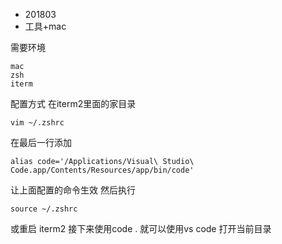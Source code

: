 * 201803
* 工具+mac

需要环境
```
mac
zsh
iterm
```
配置方式
在iterm2里面的家目录
```
vim ~/.zshrc
```

在最后一行添加
```
alias code='/Applications/Visual\ Studio\ Code.app/Contents/Resources/app/bin/code'
```
让上面配置的命令生效
然后执行
```
source ~/.zshrc 
```
或重启 iterm2
接下来使用code . 就可以使用vs code 打开当前目录